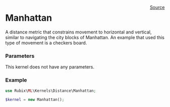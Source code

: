 <p><span style="float:right;"><a href="https://github.com/RubixML/RubixML/blob/master/src/Kernels/Distance/Manhattan.php">Source</a></span></p>

# Manhattan
A distance metric that constrains movement to horizontal and vertical, similar to navigating the city blocks of Manhattan. An example that used this type of movement is a checkers board.

### Parameters
This kernel does not have any parameters.

### Example
```php
use Rubix\ML\Kernels\Distance\Manhattan;

$kernel = new Manhattan();
```